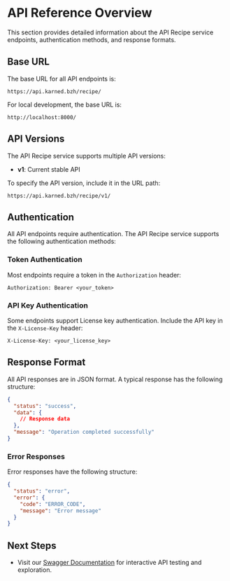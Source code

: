 # API Reference Overview

This section provides detailed information about the API Recipe service endpoints, authentication methods, and response formats.

## Base URL

The base URL for all API endpoints is:

```
https://api.karned.bzh/recipe/
```

For local development, the base URL is:

```
http://localhost:8000/
```

## API Versions

The API Recipe service supports multiple API versions:

- **v1**: Current stable API

To specify the API version, include it in the URL path:

```
https://api.karned.bzh/recipe/v1/
```

## Authentication

All API endpoints require authentication. The API Recipe service supports the following authentication methods:

### Token Authentication

Most endpoints require a token in the `Authorization` header:

```
Authorization: Bearer <your_token>
```

### API Key Authentication

Some endpoints support License key authentication. Include the API key in the `X-License-Key` header:

```
X-License-Key: <your_license_key>
```

## Response Format

All API responses are in JSON format. A typical response has the following structure:

```json
{
  "status": "success",
  "data": {
    // Response data
  },
  "message": "Operation completed successfully"
}
```

### Error Responses

Error responses have the following structure:

```json
{
  "status": "error",
  "error": {
    "code": "ERROR_CODE",
    "message": "Error message"
  }
}
```

## Next Steps

- Visit our [Swagger Documentation](https://api.karned.bzh/recipe/docs) for interactive API testing and exploration.
